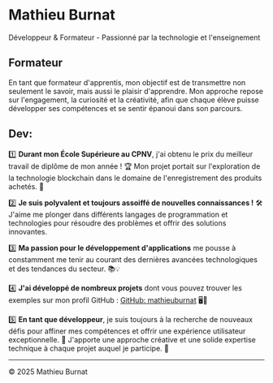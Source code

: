 # Mathieu Burnat

Développeur & Formateur - Passionné par la technologie et l'enseignement

## Formateur

En tant que formateur d'apprentis, mon objectif est de transmettre non seulement le savoir, mais aussi le plaisir d'apprendre. Mon approche repose sur l'engagement, la curiosité et la créativité, afin que chaque élève puisse développer ses compétences et se sentir épanoui dans son parcours.

## Dev:

1️⃣ **Durant mon École Supérieure au CPNV**, j'ai obtenu le prix du meilleur travail de diplôme de mon année ! 🏆 Mon projet portait sur l'exploration de la technologie blockchain dans le domaine de l'enregistrement des produits achetés. 🚀

2️⃣ **Je suis polyvalent et toujours assoiffé de nouvelles connaissances !** 🛠️ J'aime me plonger dans différents langages de programmation et technologies pour résoudre des problèmes et offrir des solutions innovantes.

3️⃣ **Ma passion pour le développement d'applications** me pousse à constamment me tenir au courant des dernières avancées technologiques et des tendances du secteur. 📚💡

4️⃣ **J'ai développé de nombreux projets** dont vous pouvez trouver les exemples sur mon profil GitHub : [GitHub: mathieuburnat](https://github.com/MathieuBurnat) 🖥️💼

5️⃣ **En tant que développeur**, je suis toujours à la recherche de nouveaux défis pour affiner mes compétences et offrir une expérience utilisateur exceptionnelle. 🌟 J'apporte une approche créative et une solide expertise technique à chaque projet auquel je participe. 💪

---

© 2025 Mathieu Burnat
